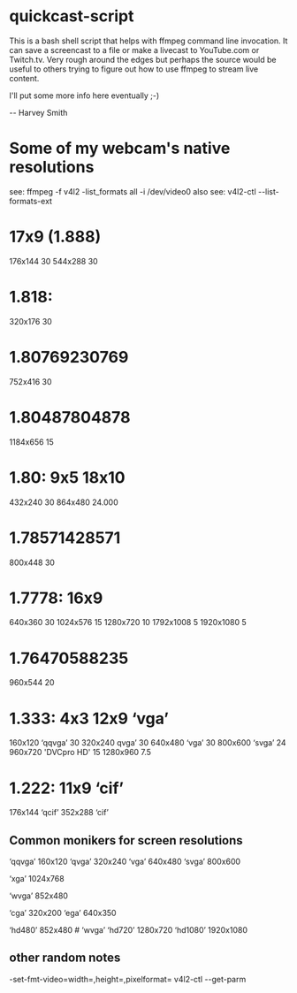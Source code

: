 # quickcast-script

This is a bash shell script that helps with ffmpeg command line
invocation. It can save a screencast to a file or make a livecast to
YouTube.com or Twitch.tv. Very rough around the edges but perhaps the
source would be useful to others trying to figure out how to use
ffmpeg to stream live content.

I'll put some more info here eventually ;-)

-- Harvey Smith


# Some of my webcam's native resolutions

 see: ffmpeg -f v4l2 -list_formats all -i /dev/video0
 also see: v4l2-ctl --list-formats-ext

# 17x9 (1.888)
  176x144 30
  544x288 30

# 1.818:
  320x176 30

# 1.80769230769
 752x416 30

# 1.80487804878
 1184x656 15

# 1.80: 9x5 18x10
  432x240 30
  864x480 24.000

# 1.78571428571
 800x448 30 

# 1.7778: 16x9
  640x360 30
  1024x576 15 
  1280x720 10
  1792x1008 5
  1920x1080 5

# 1.76470588235
 960x544 20

# 1.333: 4x3 12x9 ‘vga’
  160x120 ‘qqvga’ 30
  320x240 qvga’ 30
  640x480 ‘vga’ 30
  800x600 ‘svga’ 24
  960x720  'DVCpro HD' 15
  1280x960  7.5

# 1.222: 11x9 ‘cif’
  176x144 ‘qcif’
  352x288 ‘cif’

## Common monikers for screen resolutions
 ‘qqvga’ 160x120 
 ‘qvga’ 320x240
 ‘vga’ 640x480
 ‘svga’ 800x600

 ‘xga’ 1024x768

 ‘wvga’ 852x480

 ‘cga’ 320x200
 ‘ega’ 640x350

 ‘hd480’ 852x480 # ‘wvga’
 ‘hd720’ 1280x720
 ‘hd1080’ 1920x1080

## other random notes
 -set-fmt-video=width=<w>,height=<h>,pixelformat=<f>
 v4l2-ctl --get-parm
